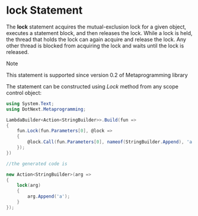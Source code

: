 lock Statement
====
The **lock** statement acquires the mutual-exclusion lock for a given object, executes a statement block, and then releases the lock. While a lock is held, the thread that holds the lock can again acquire and release the lock. Any other thread is blocked from acquiring the lock and waits until the lock is released.

> [!NOTE]
> This statement is supported since version 0.2 of Metaprogramming library

The statement can be constructed using _Lock_ method from any scope control object:

```csharp
using System.Text;
using DotNext.Metaprogramming;

LambdaBuilder<Action<StringBuilder>>.Build(fun =>
{
    fun.Lock(fun.Parameters[0], @lock => 
    {
        @lock.Call(fun.Parameters[0], nameof(StringBuilder.Append), 'a');
    });
})

//the generated code is

new Action<StringBuilder>(arg => 
{
    lock(arg)
    {
        arg.Append('a');
    }
});
```